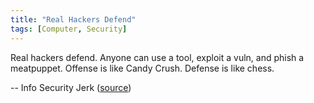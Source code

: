 ```yaml
---
title: "Real Hackers Defend"
tags: [Computer, Security]
---
```


Real hackers defend. Anyone can use a tool, exploit a vuln, and phish a meatpuppet. Offense is like Candy Crush. Defense is like chess.

-- Info Security Jerk ([source][source])

[source]: https://twitter.com/infosecjerk/status/523583219187601408
